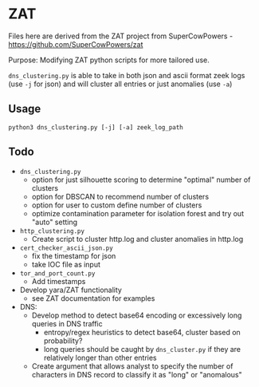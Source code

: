 # ZAT
Files here are derived from the ZAT project from SuperCowPowers - https://github.com/SuperCowPowers/zat

Purpose: Modifying ZAT python scripts for more tailored use.

`dns_clustering.py` is able to take in both json and ascii format zeek logs (use `-j` for json) and will cluster all entries or just anomalies (use `-a`)

## Usage
`python3 dns_clustering.py [-j] [-a] zeek_log_path`

## Todo
- `dns_clustering.py`
    - option for just silhouette scoring to determine "optimal" number of clusters
    - option for DBSCAN to recommend number of clusters
    - option for user to custom define number of clusters
    - optimize contamination parameter for isolation forest and try out "auto" setting
- `http_clustering.py`
    - Create script to cluster http.log and cluster anomalies in http.log
- `cert_checker_ascii_json.py`
    - fix the timestamp for json
    - take IOC file as input
- `tor_and_port_count.py`
    - Add timestamps
- Develop yara/ZAT functionality
    - see ZAT documentation for examples
- DNS:
    - Develop method to detect base64 encoding or excessively long queries in DNS traffic
        - entropy/regex heuristics to detect base64, cluster based on probability?
        - long queries should be caught by `dns_cluster.py` if they are relatively longer than other entries
    - Create argument that allows analyst to specify the number of characters in DNS record to classify it as "long" or "anomalous"
